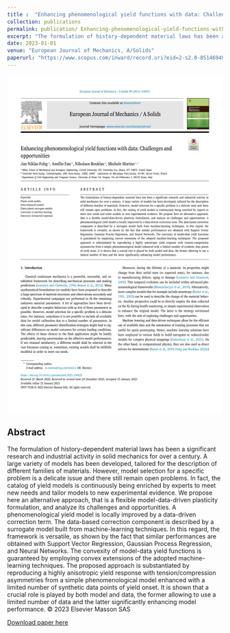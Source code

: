 ```yaml
---
title :  "Enhancing phenomenological yield functions with data: Challenges and opportunities"
collection: publications 
permalink: publication/ Enhancing-phenomenological-yield-functions-with-data-Challenges-and-opportunities
excerpt: "The formulation of history-dependent material laws has been a significant research and industrial activity in solid mechanics for over a century. A large variety of models has been developed, tailored for the description of different families of materials. However, model selection for a specific problem is a delicate issue and there still remain open problems. In fact, the catalog of yield models is continuously being enriched by experts to meet new needs and tailor models to new experimental evidence. We propose here an alternative approach, that is a flexible model-data-driven plasticity formulation, and analyze its challenges and opportunities. A phenomenological yield model is locally improved by a data-driven correction term. The data-based correction component is described by a surrogate model built from machine-learning techniques. In this regard, the framework is versatile, as shown by the fact that similar performances are obtained with Support Vector Regression, Gaussian Process Regression, and Neural Networks. The convexity of model-data yield functions is guaranteed by employing convex extensions of the adopted machine-learning techniques. The proposed approach is substantiated by reproducing a highly anisotropic yield response with tension/compression asymmetries from a simple phenomenological model enhanced with a limited number of synthetic data points of yield onset. It is shown that a crucial role is played by both model and data, the former allowing to use a limited number of data and the latter significantly enhancing model performance. © 2023 Elsevier Masson SAS"
date: 2023-01-01
venue: "European Journal of Mechanics, A/Solids"
paperurl: "https://www.scopus.com/inward/record.uri?eid=2-s2.0-85146949887&doi=10.1016%2fj.euromechsol.2023.104925&partnerID=40&md5=33e77d99282060e20c1ef5051a814895"
---
```

 
<p align="center">
<img align="middle" src="./../images/paperImage0.png" alt="Overview" width="596" height="794" />
</p> 

## Abstract 
The formulation of history-dependent material laws has been a significant research and industrial activity in solid mechanics for over a century. A large variety of models has been developed, tailored for the description of different families of materials. However, model selection for a specific problem is a delicate issue and there still remain open problems. In fact, the catalog of yield models is continuously being enriched by experts to meet new needs and tailor models to new experimental evidence. We propose here an alternative approach, that is a flexible model-data-driven plasticity formulation, and analyze its challenges and opportunities. A phenomenological yield model is locally improved by a data-driven correction term. The data-based correction component is described by a surrogate model built from machine-learning techniques. In this regard, the framework is versatile, as shown by the fact that similar performances are obtained with Support Vector Regression, Gaussian Process Regression, and Neural Networks. The convexity of model-data yield functions is guaranteed by employing convex extensions of the adopted machine-learning techniques. The proposed approach is substantiated by reproducing a highly anisotropic yield response with tension/compression asymmetries from a simple phenomenological model enhanced with a limited number of synthetic data points of yield onset. It is shown that a crucial role is played by both model and data, the former allowing to use a limited number of data and the latter significantly enhancing model performance. © 2023 Elsevier Masson SAS
 
[Download paper here](https://www.scopus.com/inward/record.uri?eid=2-s2.0-85146949887&doi=10.1016%2fj.euromechsol.2023.104925&partnerID=40&md5=33e77d99282060e20c1ef5051a814895)
